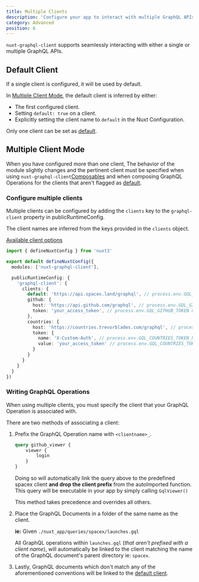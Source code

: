 ```yaml
---
title: Multiple Clients
description: 'Configure your app to interact with multiple GraphQL APIs'
category: Advanced
position: 6
---
```

`nuxt-graphql-client` supports seamlessly  interacting with either a single or multiple GraphQL APIs.

## Default Client

If a single client is configured, it will be used by default.

In [Multiple Client Mode](#multiple-client-mode), the default client is inferred by either:
- The first configured client.
- Setting `default: true` on a client.
- Explicitly setting the client name to `default` in the Nuxt Configuration.

<alert>

Only one client can be set as [default](/advanced/multiple-clients#default-client).

</alert>

## Multiple Client Mode

When you have configured more than one client, The behavior of the module slightly changes and the pertinent client must be specified when using `nuxt-graphql-client`[Composables](/getting-started/composables) and when composing GraphQL Operations for the clients that aren't flagged as [default](#default-client).

### Configure multiple clients

Multiple clients can be configured by adding the `clients` key to the `graphql-client` property in publicRuntimeConfig.

The client names are inferred from the keys provided in the `clients` object.

[Available client options](/getting-started/configuration#clients)

```ts
import { defineNuxtConfig } from 'nuxt3'

export default defineNuxtConfig({
  modules: ['nuxt-graphql-client'],

  publicRuntimeConfig: {
    'graphql-client': {
      clients: {
        default: 'https://api.spacex.land/graphql', // process.env.GQL_HOST
        github: {
          host: 'https://api.github.com/graphql', // process.env.GQL_GITHUB_HOST
          token: 'your_access_token', // process.env.GQL_GITHUB_TOKEN & process.env.GQL_GITHUB_TOKEN_NAME
        },
        countries: {
          host: 'https://countries.trevorblades.com/graphql', // process.env.GQL_COUNTRIES_HOST
          token: {
            name: 'X-Custom-Auth', // process.env.GQL_COUNTRIES_TOKEN_NAME
            value: 'your_access_token' // process.env.GQL_COUNTRIES_TOKEN
          }
        }
      }
    }
  }
})
```

### Writing GraphQL Operations

When using multiple clients, you must specify the client that your GraphQL Operation is associated with.

There are two methods of associating a client:

1. Prefix the GraphQL Operation name with `<clientname>_`.

    ```graphql
    query github_viewer {
        viewer {
            login
        }
    }
    ```

    Doing so will automatically link the query above to the predefined spacex client **and drop the client prefix** from the autoImported function. This query will be executable in your app by simply calling `GqlViewer()`

    <alert>
    
    This method takes precedence and overrides all others.

    </alert>

3. Place the GraphQL Documents in a folder of the same name as the client.

    **ie:** Given `./nuxt_app/queries/spacex/launches.gql`
    
    All GraphQL operations within `launches.gql` (*that aren't prefixed with a client name*), will automatically be linked to the client matching the name of the GraphQL document's parent directory ie: `spacex`.

4. Lastly, GraphQL documents which don't match any of the aforementioned conventions will be linked to the [default client](#default-client).
    


